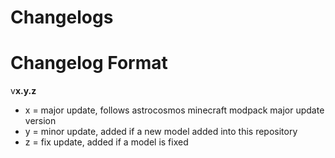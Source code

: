 # Changelogs

# Changelog Format
v**x.y.z**  
- x = major update, follows astrocosmos minecraft modpack major update version  
- y = minor update, added if a new model added into this repository  
- z = fix update, added if a model is fixed  
